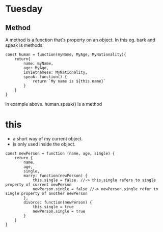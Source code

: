 # Tuesday
## Method
A method is a function that's property on an object. In this eg. bark and speak is methods
~~~
const human = function(myName, MyAge, MyNationality){
    return{
        name: myName,
        age: MyAge,
        isVietnamese: MyNationality,
        speak: function() {
            return `My name is ${this.name}`          
        }
    }
}
~~~
in example above. human.speak() is a method
# this
* a short way of my current object.
* is only used inside the object.
~~~
const newPerson = function (name, age, single) {
    return {
        name,
        age,
        single,
        marry: function(newPerson) {
            this.single = false. //-> this.single refers to single property of current newPerson
            newPerson.single = false //-> newPerson.single refer to single property of another newPerson
        },
        divorce: function(newPerson) {
            this.single = true
            newPerson.single = true
        }
    }
}
~~~
